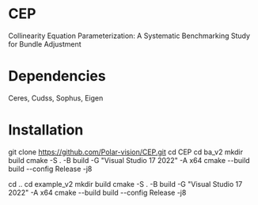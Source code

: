 # CEP
Collinearity Equation Parameterization: A Systematic Benchmarking Study for Bundle Adjustment

# Dependencies
Ceres, Cudss, Sophus, Eigen

# Installation
git clone https://github.com/Polar-vision/CEP.git
cd CEP
cd ba_v2
mkdir build
cmake -S . -B build -G "Visual Studio 17 2022" -A x64
cmake --build build --config Release -j8

cd ..
cd example_v2
mkdir build
cmake -S . -B build -G "Visual Studio 17 2022" -A x64
cmake --build build --config Release -j8
